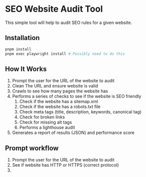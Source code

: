 # SEO Website Audit Tool

This simple tool will help to audit SEO rules for a given website.

## Installation

```bash
pnpm install
pnpm exec playwright install # Possibly need to do this
```

## How It Works

1. Prompt the user for the URL of the website to audit
2. Clean The URL and ensure website is valid
3. Crawls to see how many pages the website has
4. Performs a series of checks to see if the website is SEO friendly
   1. Check if the website has a sitemap.xml
   2. Check if the website has a robots.txt file
   3. Check meta tags (title, description, keywords, canonical tag)
   4. Check for broken links
   5. Check for missing alt tags
   6. Performs a lighthouse audit
5. Generates a report of results (JSON) and performance score

## Prompt workflow

1. Prompt the user for the URL of the website to audit
2. See if website has HTTP or HTTPS (correct protocol)
3.
